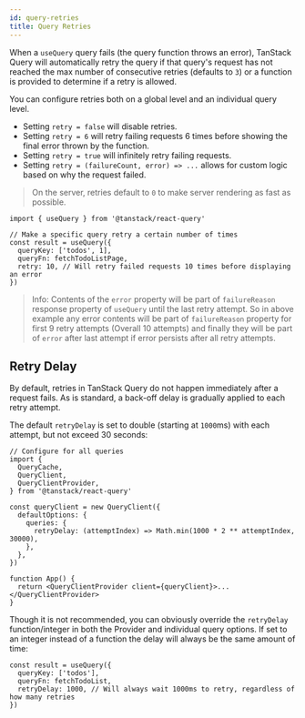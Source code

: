 ```yaml
---
id: query-retries
title: Query Retries
---
```


When a `useQuery` query fails (the query function throws an error), TanStack Query will automatically retry the query if that query's request has not reached the max number of consecutive retries (defaults to `3`) or a function is provided to determine if a retry is allowed.

You can configure retries both on a global level and an individual query level.

- Setting `retry = false` will disable retries.
- Setting `retry = 6` will retry failing requests 6 times before showing the final error thrown by the function.
- Setting `retry = true` will infinitely retry failing requests.
- Setting `retry = (failureCount, error) => ...` allows for custom logic based on why the request failed.

> On the server, retries default to `0` to make server rendering as fast as possible.

[//]: # 'Example'

```tsx
import { useQuery } from '@tanstack/react-query'

// Make a specific query retry a certain number of times
const result = useQuery({
  queryKey: ['todos', 1],
  queryFn: fetchTodoListPage,
  retry: 10, // Will retry failed requests 10 times before displaying an error
})
```

[//]: # 'Example'

> Info: Contents of the `error` property will be part of `failureReason` response property of `useQuery` until the last retry attempt. So in above example any error contents will be part of `failureReason` property for first 9 retry attempts (Overall 10 attempts) and finally they will be part of `error` after last attempt if error persists after all retry attempts.

## Retry Delay

By default, retries in TanStack Query do not happen immediately after a request fails. As is standard, a back-off delay is gradually applied to each retry attempt.

The default `retryDelay` is set to double (starting at `1000`ms) with each attempt, but not exceed 30 seconds:

[//]: # 'Example2'

```tsx
// Configure for all queries
import {
  QueryCache,
  QueryClient,
  QueryClientProvider,
} from '@tanstack/react-query'

const queryClient = new QueryClient({
  defaultOptions: {
    queries: {
      retryDelay: (attemptIndex) => Math.min(1000 * 2 ** attemptIndex, 30000),
    },
  },
})

function App() {
  return <QueryClientProvider client={queryClient}>...</QueryClientProvider>
}
```

[//]: # 'Example2'

Though it is not recommended, you can obviously override the `retryDelay` function/integer in both the Provider and individual query options. If set to an integer instead of a function the delay will always be the same amount of time:

[//]: # 'Example3'

```tsx
const result = useQuery({
  queryKey: ['todos'],
  queryFn: fetchTodoList,
  retryDelay: 1000, // Will always wait 1000ms to retry, regardless of how many retries
})
```

[//]: # 'Example3'
